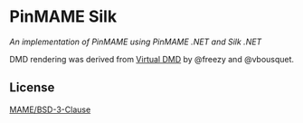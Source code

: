 # PinMAME Silk 

*An implementation of PinMAME using PinMAME .NET and Silk .NET*

DMD rendering was derived from [Virtual DMD](https://github.com/freezy/dmd-extensions/tree/master/LibDmd/Output/Virtual/Dmd) by @freezy and @vbousquet.

## License

[MAME/BSD-3-Clause](LICENSE.txt)
